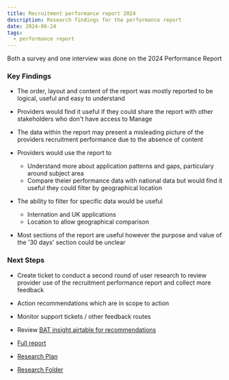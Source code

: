 ```yaml
---
title: Recruitment performance report 2024
description: Research findings for the performance report
date: 2024-06-24
tags:
  - performance report
---
```



Both a survey and one interview was done on the 2024 Performance Report

### Key Findings

- The order, layout and content of the report was mostly reported to be logical, useful and easy to understand

- Providers would find it useful if they could share the report with other stakeholders who don't have access to Manage

- The data within the report may present a misleading picture of the providers recruitment performance due to the absence of content

- Providers would use the report to
  - Understand more about application patterns and gaps, particulary around subject area
  - Compare theier performance data with national data but would find it useful they could filter by geographical location

- The ability to filter for specific data would be useful
  - Internation and UK applications
  - Location to allow geographical comparison

- Most sections of the report are useful however the purpose and value of the '30 days' section could be unclear

### Next Steps

- Create ticket to conduct a second round of user research to review provider use of the recruitment performance report and collect more feedback

- Action recommendations which are in scope to action

- Monitor support tickets / other feedback routes

- Review [BAT insight airtable for recommendations](https://airtable.com/invite/l?inviteId=invSrkWoxVhrydElY&inviteToken=f2ea6ed87c01c61c362c4feb8d59ee2a78b16427b108bcbb21e1347d0a57b0d7&utm_medium=email&utm_source=product_team&utm_content=transactional-alerts)

- [Full report](https://educationgovuk.sharepoint.com.mcas.ms/:p:/r/sites/TeacherServices/_layouts/15/Doc.aspx?sourcedoc=%7BCCA6CC0D-13FC-4DA7-BF67-B50B9A6BCD92%7D&file=Recruitment%20Performance%20Report.pptx&action=edit&mobileredirect=true)

- [Research Plan](https://educationgovuk.sharepoint.com.mcas.ms/:w:/r/sites/TeacherServices/_layouts/15/Doc.aspx?sourcedoc=%7BE8E8A7C3-7CF7-4A06-882F-11F60BE0BB76%7D&file=Research%20plan%20-%20Recruitment%20performance%20report.docx&action=default&mobileredirect=true)

- [Research Folder](https://educationgovuk.sharepoint.com.mcas.ms/sites/TeacherServices/Shared%20Documents/Forms/AllItems.aspx?csf=1&web=1&e=yvBvxb&CID=1e7dccc3%2Df50d%2D450e%2Dae5d%2Da02b9eb17e9e&FolderCTID=0x01200092C9D944F2620E428BB9FD90D175D0B2&id=%2Fsites%2FTeacherServices%2FShared%20Documents%2FGeneral%2FBecoming%20a%20Teacher%20Services%20%28Find%2C%20Apply%2C%20Register%29%2FUser%20research%5F%20BAT%20%26%20GIT%20teams%2FProviders%2FPublish%2FRecruitment%20performance%20report&viewid=420ff9ec%2D8024%2D44b8%2D88e1%2D0e880710e9fc)
